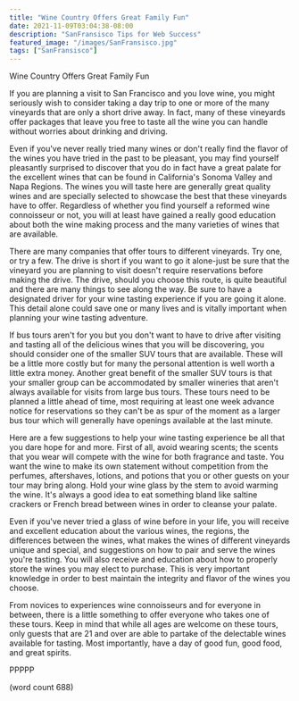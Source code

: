 ```yaml
---
title: "Wine Country Offers Great Family Fun"
date: 2021-11-09T03:04:38-08:00
description: "SanFransisco Tips for Web Success"
featured_image: "/images/SanFransisco.jpg"
tags: ["SanFransisco"]
---
```


Wine Country Offers Great Family Fun

If you are planning a visit to San Francisco and you love wine, you might seriously wish to consider taking a day trip to one or more of the many vineyards that are only a short drive away. In fact, many of these vineyards offer packages that leave you free to taste all the wine you can handle without worries about drinking and driving. 

Even if you've never really tried many wines or don't really find the flavor of the wines you have tried in the past to be pleasant, you may find yourself pleasantly surprised to discover that you do in fact have a great palate for the excellent wines that can be found in California's Sonoma Valley and Napa Regions. The wines you will taste here are generally great quality wines and are specially selected to showcase the best that these vineyards have to offer. Regardless of whether you find yourself a reformed wine connoisseur or not, you will at least have gained a really good education about both the wine making process and the many varieties of wines that are available. 

There are many companies that offer tours to different vineyards. Try one, or try a few. The drive is short if you want to go it alone-just be sure that the vineyard you are planning to visit doesn't require reservations before making the drive. The drive, should you choose this route, is quite beautiful and there are many things to see along the way. Be sure to have a designated driver for your wine tasting experience if you are going it alone. This detail alone could save one or many lives and is vitally important when planning your wine tasting adventure.  

If bus tours aren't for you but you don't want to have to drive after visiting and tasting all of the delicious wines that you will be discovering, you should consider one of the smaller SUV tours that are available. These will be a little more costly but for many the personal attention is well worth a little extra money. Another great benefit of the smaller SUV tours is that your smaller group can be accommodated by smaller wineries that aren't always available for visits from large bus tours. These tours need to be planned a little ahead of time, most requiring at least one week advance notice for reservations so they can't be as spur of the moment as a larger bus tour which will generally have openings available at the last minute. 

Here are a few suggestions to help your wine tasting experience be all that you dare hope for and more. First of all, avoid wearing scents; the scents that you wear will compete with the wine for both fragrance and taste. You want the wine to make its own statement without competition from the perfumes, aftershaves, lotions, and potions that you or other guests on your tour may bring along. Hold your wine glass by the stem to avoid warming the wine. It's always a good idea to eat something bland like saltine crackers or French bread between wines in order to cleanse your palate. 

Even if you've never tried a glass of wine before in your life, you will receive and excellent education about the various wines, the regions, the differences between the wines, what makes the wines of different vineyards unique and special, and suggestions on how to pair and serve the wines you're tasting. You will also receive and education about how to properly store the wines you may elect to purchase. This is very important knowledge in order to best maintain the integrity and flavor of the wines you choose. 

From novices to experiences wine connoisseurs and for everyone in between, there is a little something to offer everyone who takes one of these tours. Keep in mind that while all ages are welcome on these tours, only guests that are 21 and over are able to partake of the delectable wines available for tasting. Most importantly, have a day of good fun, good food, and great spirits. 

PPPPP

(word count 688)





